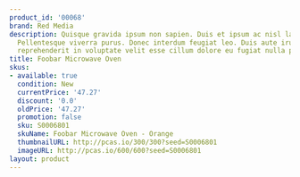 ```yaml
---
product_id: '00068'
brand: Red Media
description: Quisque gravida ipsum non sapien. Duis et ipsum ac nisl laoreet commodo.
  Pellentesque viverra purus. Donec interdum feugiat leo. Duis aute irure dolor in
  reprehenderit in voluptate velit esse cillum dolore eu fugiat nulla pariatur.
title: Foobar Microwave Oven
skus:
- available: true
  condition: New
  currentPrice: '47.27'
  discount: '0.0'
  oldPrice: '47.27'
  promotion: false
  sku: S0006801
  skuName: Foobar Microwave Oven - Orange
  thumbnailURL: http://pcas.io/300/300?seed=S0006801
  imageURL: http://pcas.io/600/600?seed=S0006801
layout: product
---
```

